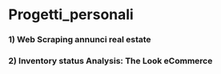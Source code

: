 # Progetti_personali

### 1) Web Scraping annunci real estate

### 2) Inventory status Analysis: The Look eCommerce
